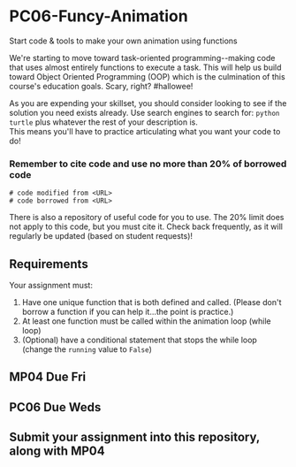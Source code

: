 # PC06-Funcy-Animation
Start code &amp; tools to make your own animation using functions

We're starting to move toward task-oriented programming--making code that uses almost entirely functions to execute a task. This will help us build toward Object Oriented Programming (OOP) which is the culmination of this course's education goals. Scary, right? #hallowee!

As you are expending your skillset, you should consider looking to see if the solution you need exists already. Use search engines to search for:
`python turtle` plus whatever the rest of your description is.<br>
This means you'll have to practice articulating what you want your code to do!

### Remember to cite code and use no more than 20% of borrowed code
`# code modified from <URL>`<br>
`# code borrowed from <URL>`

There is also a repository of useful code for you to use. The 20% limit does not apply to this code, but you must cite it. Check back frequently, as it will regularly be updated (based on student requests)!

## Requirements
Your assignment must:
1. Have one unique function that is both defined and called. (Please don't borrow a function if you can help it...the point is practice.)
2. At least one function must be called within the animation loop (while loop)
3. (Optional) have a conditional statement that stops the while loop (change the `running` value to `False`)

## MP04 Due Fri
## PC06 Due Weds

## Submit your assignment into this repository, along with MP04
